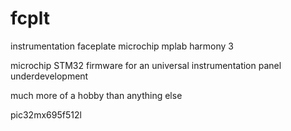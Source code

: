 # fcplt
instrumentation faceplate microchip mplab harmony 3

microchip STM32 firmware for an universal instrumentation 
panel underdevelopment

much more of a hobby than anything else

pic32mx695f512l